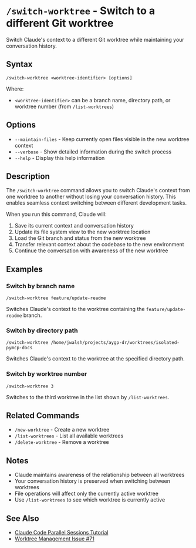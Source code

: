 # `/switch-worktree` - Switch to a different Git worktree

Switch Claude's context to a different Git worktree while maintaining your conversation history.

## Syntax

```
/switch-worktree <worktree-identifier> [options]
```

Where:
- `<worktree-identifier>` can be a branch name, directory path, or worktree number (from `/list-worktrees`)

## Options

- `--maintain-files` - Keep currently open files visible in the new worktree context
- `--verbose` - Show detailed information during the switch process
- `--help` - Display this help information

## Description

The `/switch-worktree` command allows you to switch Claude's context from one worktree to another without losing your conversation history. This enables seamless context switching between different development tasks.

When you run this command, Claude will:

1. Save its current context and conversation history
2. Update its file system view to the new worktree location
3. Load the Git branch and status from the new worktree
4. Transfer relevant context about the codebase to the new environment
5. Continue the conversation with awareness of the new worktree

## Examples

### Switch by branch name

```
/switch-worktree feature/update-readme
```

Switches Claude's context to the worktree containing the `feature/update-readme` branch.

### Switch by directory path

```
/switch-worktree /home/jwalsh/projects/aygp-dr/worktrees/isolated-pymcp-docs
```

Switches Claude's context to the worktree at the specified directory path.

### Switch by worktree number

```
/switch-worktree 3
```

Switches to the third worktree in the list shown by `/list-worktrees`.

## Related Commands

- `/new-worktree` - Create a new worktree
- `/list-worktrees` - List all available worktrees
- `/delete-worktree` - Remove a worktree

## Notes

- Claude maintains awareness of the relationship between all worktrees
- Your conversation history is preserved when switching between worktrees
- File operations will affect only the currently active worktree
- Use `/list-worktrees` to see which worktree is currently active

## See Also

- [Claude Code Parallel Sessions Tutorial](https://docs.anthropic.com/en/docs/agents-and-tools/claude-code/tutorials#run-parallel-claude-code-sessions-with-git-worktrees)
- [Worktree Management Issue #71](https://github.com/aygp-dr/isolated-pymcp/issues/71)
